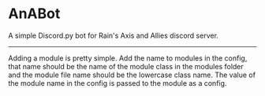 # AnABot
A simple Discord.py bot for Rain's Axis and Allies discord server.

---

Adding a module is pretty simple. Add the name to modules in the config, that name should be the name of the module class in the modules folder and the module file name should be the lowercase class name. The value of the module name in the config is passed to the module as a config.
